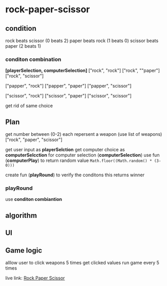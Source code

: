 # rock-paper-scissor

## condition

rock beats scissor (0 beats 2)
paper beats rock (1 beats 0)
scissor beats paper (2 beats 1)

### conditon combination

**[playerSelection, computerSelection]**
["rock", "rock"]
["rock", ""paper"]
["rock", "scissor"]

["papper", "rock"]
["papper", "paper"]
["papper", "scissor"]

["scissor", "rock"]
["scissor", "paper"]
["scissor", "scissor"]

get rid of same choice

## Plan

get number between (0-2) each repersent a weapon (use list of weapons)
["rock", "paper", "scissor"]

get user input as **playerSelction**
get computer choice as **computerSelcction**
for computer selection (**computerSelection**) use fun (**computerPlay**) to return random value
```Math.floor((Math.random() * (3-0)))```

create fun (**playRound**) to verify the conditons
this returns winner

### playRound

use **conditon combiantion**

## algorithm

## UI

## Game logic

alllow user to click weapons 5 times
get clicked values
run game every 5 times


live link: [Rock Paper Scissor](https://afsalahamed07.github.io/rock-paper-scissor)
